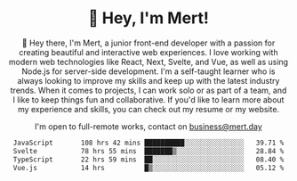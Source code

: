 <div align="center">
  <h1 align="center">👋 Hey, I'm Mert! </h1>
<p>
 🎉 Hey there, I'm Mert, a junior front-end developer with a passion for creating beautiful and interactive web experiences. I love working with modern web technologies like React, Next, Svelte, and Vue, as well as using Node.js for server-side development. I'm a self-taught learner who is always looking to improve my skills and keep up with the latest industry trends. When it comes to projects, I can work solo or as part of a team, and I like to keep things fun and collaborative. If you'd like to learn more about my experience and skills, you can check out my resume or my website.
</p>

  I'm open to full-remote works, contact on [business@mert.day](mailto:business@mert.day) 
  
<!--START_SECTION:waka-->

```txt
JavaScript       108 hrs 42 mins ██████████░░░░░░░░░░░░░░░   39.71 %
Svelte           78 hrs 55 mins  ███████▒░░░░░░░░░░░░░░░░░   28.84 %
TypeScript       22 hrs 59 mins  ██░░░░░░░░░░░░░░░░░░░░░░░   08.40 %
Vue.js           14 hrs          █▒░░░░░░░░░░░░░░░░░░░░░░░   05.12 %
```

<!--END_SECTION:waka-->
